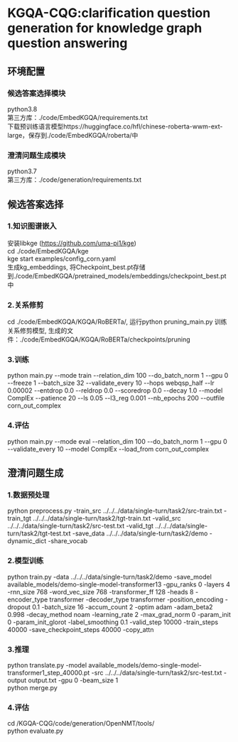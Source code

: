 # KGQA-CQG:clarification question generation for knowledge graph question answering
## 环境配置
### 候选答案选择模块
python3.8 <br>
第三方库：./code/EmbedKGQA/requirements.txt<br>
下载预训练语言模型https://huggingface.co/hfl/chinese-roberta-wwm-ext-large，保存到./code/EmbedKGQA/roberta/中
### 澄清问题生成模块
python3.7 <br>
第三方库：./code/generation/requirements.txt

## 候选答案选择
### 1.知识图谱嵌入
安装libkge (https://github.com/uma-pi1/kge) <br>
cd ./code/EmbedKGQA/kge <br>
kge start examples/config_corn.yaml <br>
生成kg_embeddings, 将Checkpoint_best.pt存储到./code/EmbedKGQA/pretrained_models/embeddings/checkpoint_best.pt中 <br>

### 2.关系修剪
cd ./code/EmbedKGQA/KGQA/RoBERTa/, 运行python pruning_main.py 训练关系修剪模型, 生成的文件：./code/EmbedKGQA/KGQA/RoBERTa/checkpoints/pruning

### 3.训练
python main.py --mode train --relation_dim 100 --do_batch_norm 1 --gpu 0 --freeze 1 --batch_size 32 --validate_every 10 --hops webqsp_half --lr 0.00002 --entdrop 0.0 --reldrop 0.0 --scoredrop 0.0 --decay 1.0 --model ComplEx --patience 20 --ls 0.05 --l3_reg 0.001 --nb_epochs 200 --outfile corn_out_complex

### 4.评估
python main.py --mode eval --relation_dim 100 --do_batch_norm 1 --gpu 0 --validate_every 10 --model ComplEx --load_from corn_out_complex

## 澄清问题生成
### 1.数据预处理
python preprocess.py -train_src ../../../data/single-turn/task2/src-train.txt -train_tgt ../../../data/single-turn/task2/tgt-train.txt -valid_src ../../../data/single-turn/task2/src-test.txt -valid_tgt ../../../data/single-turn/task2/tgt-test.txt -save_data ../../../data/single-turn/task2/demo -dynamic_dict -share_vocab

### 2.模型训练
python train.py -data ../../../data/single-turn/task2/demo -save_model available_models/demo-single-model-transformer13 -gpu_ranks 0 -layers 4 -rnn_size 768 -word_vec_size 768 -transformer_ff 128 -heads 8  -encoder_type transformer -decoder_type transformer -position_encoding -dropout 0.1 -batch_size 16 -accum_count 2 -optim adam -adam_beta2 0.998 -decay_method noam -learning_rate 2 -max_grad_norm 0 -param_init 0  -param_init_glorot -label_smoothing 0.1  -valid_step 10000 -train_steps 40000 -save_checkpoint_steps 40000 -copy_attn

### 3.推理
python translate.py -model available_models/demo-single-model-transformer1_step_40000.pt -src ../../../data/single-turn/task2/src-test.txt -output output.txt -gpu 0 -beam_size 1 <br>
python merge.py

### 4.评估
cd /KGQA-CQG/code/generation/OpenNMT/tools/  <br>
python evaluate.py
